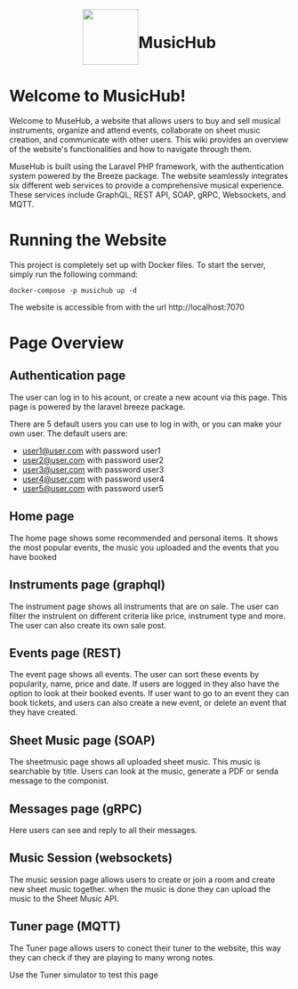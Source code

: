 <div align="center" style="display: flex; align-items: center; justify-content: center;">
  <picture>
    <source media="(prefers-color-scheme: dark" srcset="https://github.com/LarsG-2158052/CLOUD_Services/assets/146258020/285652eb-1553-462b-9168-17724bf44df3" width="100">
    <img src="https://github.com/LarsG-2158052/CLOUD_Services/assets/146258020/dc75c008-1ad5-4cf7-b743-39931e011ea3" width="100">
  </picture>
  <h1>MusicHub</h1>
</div>

# Welcome to MusicHub!
Welcome to MuseHub, a website that allows users to buy and sell musical instruments, organize and attend events, collaborate on sheet music creation, and communicate with other users. This wiki provides an overview of the website's functionalities and how to navigate through them.

MuseHub is built using the Laravel PHP framework, with the authentication system powered by the Breeze package. The website seamlessly integrates six different web services to provide a comprehensive musical experience. These services include GraphQL, REST API, SOAP, gRPC, Websockets, and MQTT.

# Running the Website
This project is completely set up with Docker files. To start the server, simply run the following command:

```console
docker-compose -p musichub up -d
``````

The website is accessible from with the url http://localhost:7070

# Page Overview

## Authentication page
The user can log in to his acount, or create a new acount via this page. This page is powered by the laravel breeze package.

There are 5 default users you can use to log in with, or you can make your own user. The default users are:    
  - user1@user.com with password user1
  - user2@user.com with password user2
  - user3@user.com with password user3
  - user4@user.com with password user4
  - user5@user.com with password user5

## Home page
The home page shows some recommended and personal items. It shows the most popular events, the music you uploaded and the events that you have booked

## Instruments page (graphql)
The instrument page shows all instruments that are on sale. The user can filter the instrulent on different criteria like price, instrument type and more. The user can also create its own sale post. 

## Events page (REST)
The event page shows all events. The user can sort these events by popularity, name, price and date. If users are logged in they also have the option to look at their booked events. If user want to go to an event they can book tickets, and users can also create a new event, or delete an event that they have created. 

## Sheet Music page (SOAP)
The sheetmusic page shows all uploaded sheet music. This music is searchable by title. Users can look at the music, generate a PDF or senda message to the componist. 

## Messages page (gRPC)
Here users can see and reply to all their messages.

## Music Session (websockets)
The music session page allows users to create or join a room and create new sheet music together. when the music is done they can upload the music to the Sheet Music API.

## Tuner page (MQTT)
The Tuner page allows users to conect their tuner to the website, this way they can check if they are playing to many wrong notes.

Use the Tuner simulator to test this page
